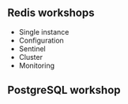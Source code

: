 ## Redis workshops
* Single instance
* Configuration
* Sentinel
* Cluster
* Monitoring

## PostgreSQL workshop
